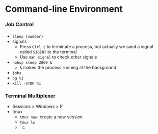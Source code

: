# Command-line Environment
### Job Control
#### 
* `sleep {number}`
* signals
    * Press `Ctrl c` to terminate a process, but actually we sand a signal called `SIGINT` to the terminal
    * Use `man signal` to check other signals
* `nohup sleep 2000 & `  
     * `&` makes the process running at the background
* `jobs`
* `bg %1`
* `kill -STOP %1`
### Terminal Multiplexer
* Sessions > Windows > P
* tmux
    * `tmux new`: create a new session
    * `tmux ls`
    * `<C-B> c
